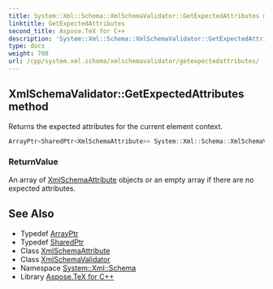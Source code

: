 ```yaml
---
title: System::Xml::Schema::XmlSchemaValidator::GetExpectedAttributes method
linktitle: GetExpectedAttributes
second_title: Aspose.TeX for C++
description: 'System::Xml::Schema::XmlSchemaValidator::GetExpectedAttributes method. Returns the expected attributes for the current element context in C++.'
type: docs
weight: 700
url: /cpp/system.xml.schema/xmlschemavalidator/getexpectedattributes/
---
```

## XmlSchemaValidator::GetExpectedAttributes method


Returns the expected attributes for the current element context.

```cpp
ArrayPtr<SharedPtr<XmlSchemaAttribute>> System::Xml::Schema::XmlSchemaValidator::GetExpectedAttributes()
```


### ReturnValue

An array of [XmlSchemaAttribute](../../xmlschemaattribute/) objects or an empty array if there are no expected attributes.

## See Also

* Typedef [ArrayPtr](../../../system/arrayptr/)
* Typedef [SharedPtr](../../../system/sharedptr/)
* Class [XmlSchemaAttribute](../../xmlschemaattribute/)
* Class [XmlSchemaValidator](../)
* Namespace [System::Xml::Schema](../../)
* Library [Aspose.TeX for C++](../../../)
